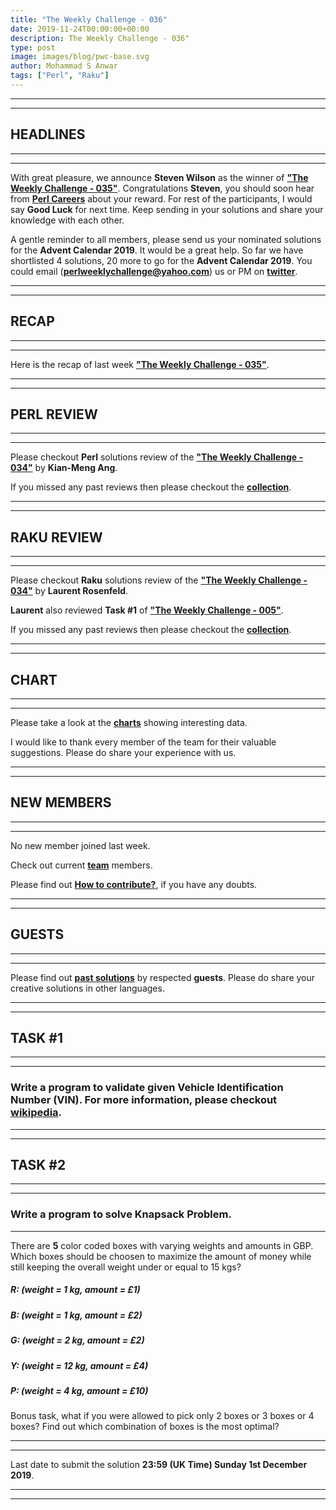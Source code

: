 ```yaml
---
title: "The Weekly Challenge - 036"
date: 2019-11-24T00:00:00+00:00
description: The Weekly Challenge - 036"
type: post
image: images/blog/pwc-base.svg
author: Mohammad S Anwar
tags: ["Perl", "Raku"]
---
```

***
***

## HEADLINES

***
***

With great pleasure, we announce **Steven Wilson** as the winner of **["The Weekly Challenge - 035"](/blog/perl-weekly-challenge-035)**. Congratulations **Steven**, you should soon hear from **[Perl Careers](https://perl.careers/)** about your reward. For rest of the participants, I would say **Good Luck** for next time. Keep sending in your solutions and share your knowledge with each other.

A gentle reminder to all members, please send us your nominated solutions for the **Advent Calendar 2019**. It would be a great help. So far we have shortlisted 4 solutions, 20 more to go for the **Advent Calendar 2019**. You could email (**perlweeklychallenge@yahoo.com**) us or PM on [**twitter**](https://twitter.com/PerlWChallenge).

***
***

## RECAP

***
***

Here is the recap of last week **["The Weekly Challenge - 035"](/blog/recap-challenge-035)**.

***
***

## PERL REVIEW

***
***

Please checkout **Perl** solutions review of the **["The Weekly Challenge - 034"](/blog/review-challenge-034)** by **Kian-Meng Ang**.

If you missed any past reviews then please checkout the [**collection**](/p5-reviews).

***
***

## RAKU REVIEW

***
***

Please checkout **Raku** solutions review of the **["The Weekly Challenge - 034"](/blog/p6-review-challenge-034)** by **Laurent Rosenfeld**.

**Laurent** also reviewed **Task #1** of **["The Weekly Challenge - 005"](/blog/p6-review-challenge-005)**.

If you missed any past reviews then please checkout the [**collection**](/p6-reviews).

***
***

## CHART

***
***

Please take a look at the [**charts**](/chart) showing interesting data.

I would like to thank every member of the team for their valuable suggestions. Please do share your experience with us.

***
***

## NEW MEMBERS

***
***

No new member joined last week.

Check out current [**team**](/team) members.

Please find out [**How to contribute?**](/blog/how-to-contribute), if you have any doubts.

***
***

## GUESTS

***
***

Please find out [**past solutions**](/blog/guest-contribution) by respected **guests**. Please do share your creative solutions in other languages.

***
***

## TASK #1

***
***

### Write a program to validate given Vehicle Identification Number (VIN). For more information, please checkout [**wikipedia**](https://en.wikipedia.org/wiki/Vehicle_identification_number).

***
***

## TASK #2

***
***

### Write a program to solve Knapsack Problem.

***

There are **5** color coded boxes with varying weights and amounts in GBP. Which boxes should be choosen to maximize the amount of money while still keeping the overall weight under or equal to 15 kgs?

##### R: (weight =  1 kg, amount = £1)

##### B: (weight =  1 kg, amount = £2)

##### G: (weight =  2 kg, amount = £2)

##### Y: (weight = 12 kg, amount = £4)

##### P: (weight =  4 kg, amount = £10)

Bonus task, what if you were allowed to pick only 2 boxes or 3 boxes or 4 boxes? Find out which combination of boxes is the most optimal?

***
***

Last date to submit the solution **23:59 (UK Time) Sunday 1st December 2019**.

***
***
